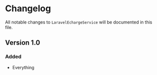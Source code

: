# Changelog

All notable changes to `LaravelEchargeService` will be documented in this file.

## Version 1.0

### Added
- Everything
